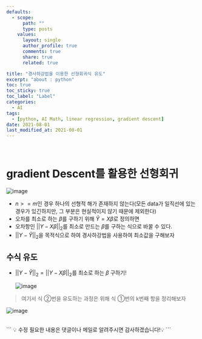 ```yaml
---
defaults:
  - scope:
      path: ""
      type: posts
    values:
      layout: single
      author_profile: true
      comments: true
      share: true
      related: true

title: "경사하강법을 이용한 선형회귀식 유도"
excerpt: "about : python"
toc: true
toc_sticky: true
toc_label: "Label"
categories:
  - AI
tags:
  - [python, AI Math, linear regression, gradient descent]
date: 2021-08-01
last_modified_at: 2021-08-01
---
```

<br>

# gradient Descent를 활용한 선형회귀

![image](https://user-images.githubusercontent.com/77658029/127756601-72738faa-a149-4481-a639-bcfecf300f4a.png)

- $n >= m$인 경우 하나의 선형적 해가 존재하지 않는다(모든 data가 일직선에 있는 경우가 있긴하지만, 그 부분은 현실적이지 않기 때문에 제외한다)
- 오차를 최소로 하는 $\beta$를 구하기 위해 $\hat Y = X\beta$로 정의하면
- 오차항인 $||Y-X\beta||_2$를 최소로 만드는 $\beta$를 구하는 식으로 바꿀 수 있다.
- $||Y-\hat Y||_2$을 목적식으로 하여 경사하강법을 사용하여 최소값을 구해보자

## 수식 유도

- $||Y-\hat Y||_2 = ||Y-X\beta||_2$를 최소로 하는 $\beta$ 구하기!

  ![image](https://user-images.githubusercontent.com/77658029/127757425-5dce7405-ad85-4091-8d43-f6ad5ee22eee.png)

>여기서 식 ②번을 유도하는 과정은 위해 식 ①번의 k번째 항을 정리해보자

![image](https://user-images.githubusercontent.com/77658029/127757431-64e3634d-980c-46ad-8c19-c44bce69d7aa.png)

<br>
```
💡 수정 필요한 내용은 댓글이나 메일로 알려주시면 감사하겠습니다!💡 
```
